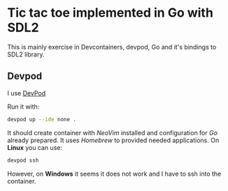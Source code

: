 # Tic tac toe implemented in Go with SDL2

This is mainly exercise in Devcontainers, devpod, Go and it's bindings to SDL2 library.

## Devpod
I use [DevPod](https://devpod.sh/)

Run it with:
```sh 
devpod up --ide none .
```

It should create container with *NeoVim* installed and configuration for *Go* already prepared. It uses *Homebrew* to provided needed applications.
On **Linux** you can use:
```sh
devpod ssh
```
However, on **Windows** it seems it does not work and I have to ssh into the container.
